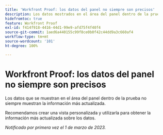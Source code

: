 ```yaml
---
title: 'Workfront Proof: los datos del panel no siempre son precisos'
description: Los datos mostrados en el área del panel dentro de la prueba, no siempre muestran la información más actualizada. Se recomienda crear una vista personalizada y utilizarla para obtener la información más actualizada sobre sus datos.
hidefromtoc: true
feature: Workfront Proof
exl-id: f414f918-4416-44d1-99e9-afd75f4f40f4
source-git-commit: 1aed6a440155c99f8ce0b0f42c44dd9a3c660af4
workflow-type: tm+mt
source-wordcount: '101'
ht-degree: 100%

---
```


# Workfront Proof: los datos del panel no siempre son precisos

Los datos que se muestran en el área del panel dentro de la prueba no siempre muestran la información más actualizada.

Recomendamos crear una vista personalizada y utilizarla para obtener la información más actualizada sobre los datos.

_Notificado por primera vez el 1 de marzo de 2023._
